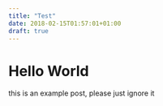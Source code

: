 ```yaml
---
title: "Test"
date: 2018-02-15T01:57:01+01:00
draft: true
---
```


Hello World
===========

this is an example post, please just ignore it

